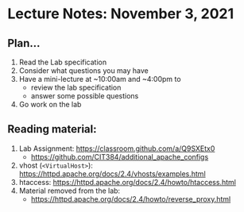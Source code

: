 # Lecture Notes: November 3, 2021

## Plan...
  1. Read the Lab specification
  1. Consider what questions you may have
  1. Have a mini-lecture at ~10:00am and ~4:00pm to
     - review the lab specification
     - answer some possible questions
  1. Go work on the lab


## Reading material:
   1. Lab Assignment: https://classroom.github.com/a/Q9SXEtx0
      - https://github.com/CIT384/additional_apache_configs
   1. vhost (``<VirtualHost>``): https://httpd.apache.org/docs/2.4/vhosts/examples.html
   1. htaccess: https://httpd.apache.org/docs/2.4/howto/htaccess.html
   1. Material removed from the lab:
      - https://httpd.apache.org/docs/2.4/howto/reverse_proxy.html

